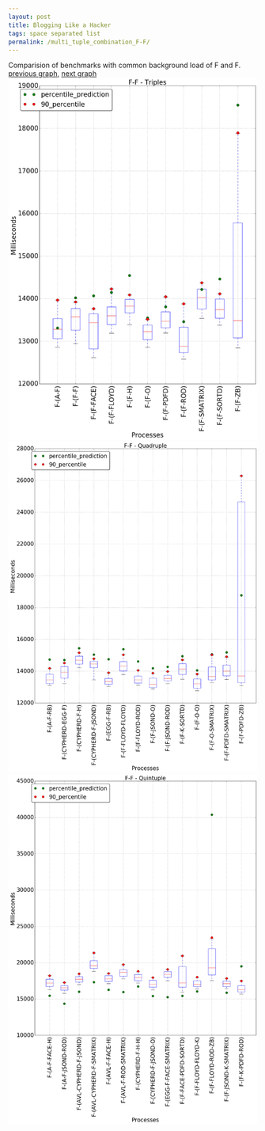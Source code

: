 ```yaml
---
layout: post
title: Blogging Like a Hacker
tags: space separated list
permalink: /multi_tuple_combination_F-F/
---
```


Comparision of benchmarks with common background load of F and F.
[previous graph](./multi_tuple_combination_F-FLOYD/), [next graph](./multi_tuple_combination_F-H/)
<img src="./images/triple/F/F-F_box.png" alt="graph figure"><img src="./images/quadruple/F/F-F_box.png" alt="graph figure"><img src="./images/quintuple/F/F-F_box.png" alt="graph figure">